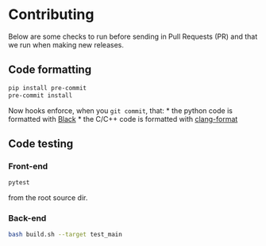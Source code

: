 # Contributing

Below are some checks to run before sending in Pull Requests (PR) and that we run 
when making new releases.

## Code formatting

```sh
pip install pre-commit
pre-commit install
```

Now hooks enforce, when you `git commit`, that:
    * the python code is formatted with [Black](https://github.com/psf/black>) 
    * the C/C++ code is formatted with [clang-format](https://clang.llvm.org/docs/ClangFormat.html)

## Code testing

### Front-end
```sh
pytest
```

from the root source dir.

### Back-end

```sh
bash build.sh --target test_main
```
